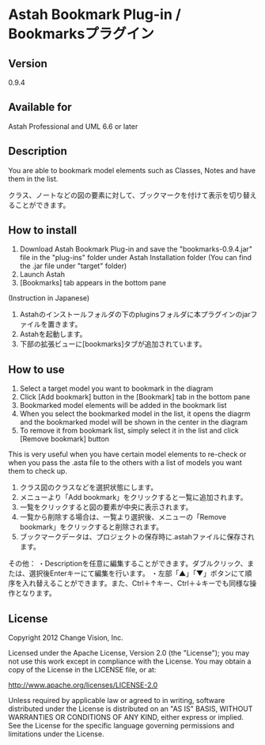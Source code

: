 Astah Bookmark Plug-in / Bookmarksプラグイン
===============================

Version
----------------
0.9.4

Available for
----------------
Astah Professional and UML 6.6 or later

Description
----------------
You are able to bookmark model elements such as Classes, Notes and have them in the list.

クラス、ノートなどの図の要素に対して、ブックマークを付けて表示を切り替えることができます。

How to install
----------------
1. Download Astah Bookmark Plug-in and save the "bookmarks-0.9.4.jar" file in the "plug-ins" folder under Astah Installation folder (You can find the .jar file under "target" folder) 
2. Launch Astah
3. [Bookmarks] tab appears in the bottom pane

(Instruction in Japanese)
1. Astahのインストールフォルダの下のpluginsフォルダに本プラグインのjarファイルを置きます。
2. Astahを起動します。
3. 下部の拡張ビューに[bookmarks]タブが追加されています。

How to use
----------------
1. Select a target model you want to bookmark in the diagram
2. Click [Add bookmark] button in the [Bookmark] tab in the bottom pane
3. Bookmarked model elements will be added in the bookmark list
4. When you select the bookmarked model in the list, it opens the diagrm and the bookmarked model will be shown in the center in the diagram
5. To remove it from bookmark list, simply select it in the list and click [Remove bookmark] button

This is very useful when you have certain model elements to re-check or when you pass the .asta file to the others with a list of models you want them to check up.


1. クラス図のクラスなどを選択状態にします。
2. メニューより「Add bookmark」をクリックすると一覧に追加されます。
3. 一覧をクリックすると図の要素が中央に表示されます。
4. 一覧から削除する場合は、一覧より選択後、メニューの「Remove bookmark」をクリックすると削除されます。
5. ブックマークデータは、プロジェクトの保存時に.astahファイルに保存されます。

その他：
・Descriptionを任意に編集することができます。ダブルクリック、または、選択後Enterキーにて編集を行います。
・左部「▲」「▼」ボタンにて順序を入れ替えることができます。また、Ctrl＋↑キー、Ctrl＋↓キーでも同様な操作となります。

License
---------------
Copyright 2012 Change Vision, Inc.

Licensed under the Apache License, Version 2.0 (the "License");
you may not use this work except in compliance with the License.
You may obtain a copy of the License in the LICENSE file, or at:

   <http://www.apache.org/licenses/LICENSE-2.0>

Unless required by applicable law or agreed to in writing, software
distributed under the License is distributed on an "AS IS" BASIS,
WITHOUT WARRANTIES OR CONDITIONS OF ANY KIND, either express or implied.
See the License for the specific language governing permissions and
limitations under the License.

